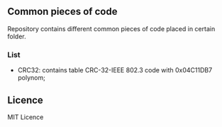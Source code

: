 ## Common pieces of code
Repository contains different common pieces of code placed in certain folder.

### List
  - CRC32: contains table CRC-32-IEEE 802.3 code with 0x04C11DB7 polynom;
  

## Licence
MIT Licence
